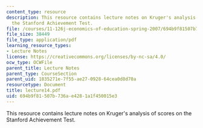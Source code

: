 ```yaml
---
content_type: resource
description: This resource contains lecture notes on Kruger's analysis of scores on
  the Stanford Achievement Test.
file: /courses/11-126j-economics-of-education-spring-2007/694b9f81507b736ae4281a1f450015e3_lecture14.pdf
file_size: 38449
file_type: application/pdf
learning_resource_types:
- Lecture Notes
license: https://creativecommons.org/licenses/by-nc-sa/4.0/
ocw_type: OCWFile
parent_title: Lecture Notes
parent_type: CourseSection
parent_uid: 1835271e-7f55-ae27-0928-64cea0d8d70a
resourcetype: Document
title: lecture14.pdf
uid: 694b9f81-507b-736a-e428-1a1f450015e3
---
```

This resource contains lecture notes on Kruger's analysis of scores on the Stanford Achievement Test.